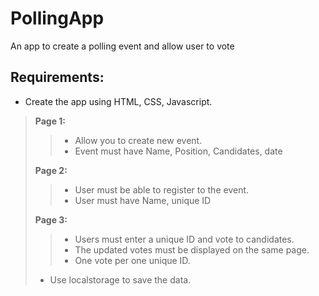 # PollingApp
An app to create a polling event and allow user to vote

## Requirements:
- Create the app using HTML, CSS, Javascript. 
>**Page 1:**
>> - Allow you to create new event.<br>
>> - Event must have Name, Position, Candidates, date
>
>**Page 2:**
>> - User must be able to register to the event.<br>
>> - User must have Name, unique ID
>
>**Page 3:**
>> - Users must enter a unique ID and vote to candidates.<br>
>> - The updated votes must be displayed on the same page.<br>
>> - One vote per one unique ID.<br>
> - Use localstorage to save the data. 
